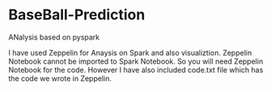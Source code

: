 # BaseBall-Prediction

ANalysis based on pyspark

I have used Zeppelin for Anaysis on Spark and also visualiztion.
Zeppelin Notebook cannot be imported to Spark Notebook. So you will need Zeppelin Notebook for the code.
However I have also included code.txt file which has the code we wrote in Zeppelin. 
